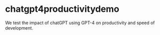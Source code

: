 # chatgpt4productivitydemo
We test the impact of chatGPT using GPT-4 on productivity and speed of development.
